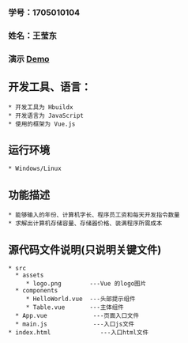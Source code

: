 ### 学号：1705010104
### 姓名：王莹东

### 演示 [Demo](http://www.willdove.top/homework/)

## 开发工具、语言：
	* 开发工具为 Hbuildx 
	* 开发语言为 JavaScript
	* 使用的框架为 Vue.js
## 运行环境
	* Windows/Linux
## 功能描述
	* 能够输入的年份、计算机字长、程序员工资和每天开发指令数量
	* 求解出计算机存储容量、存储器价格、装满程序所需成本
## 源代码文件说明(只说明关键文件)
	* src
	  * assets
	     * logo.png        ---Vue 的logo图片
	  * components
	     * HelloWorld.vue  ---头部提示组件
	     * Table.vue       ---主体组件
	  * App.vue             ---页面入口文件
	  * main.js             ---入口js文件
	* index.html              ---入口html文件
